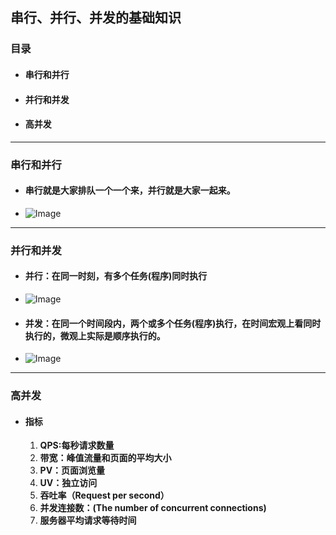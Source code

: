 ## 串行、并行、并发的基础知识

### 目录

- #### 串行和并行

- #### 并行和并发

- #### 高并发

------

### 串行和并行

- #### 串行就是大家排队一个一个来，并行就是大家一起来。

- ![Image](https://raw.github.com/LGSKOKO/Concurrent_Java/master/01高并发的基础知识/images/2.png)


------

### 并行和并发

- #### 并行：在同一时刻，有多个任务(程序)同时执行

- ![Image](https://raw.github.com/LGSKOKO/Concurrent_Java/master/01高并发的基础知识/images/5.jpg)

- #### 并发：在同一个时间段内，两个或多个任务(程序)执行，在时间宏观上看同时执行的，微观上实际是顺序执行的。

- ![Image](https://raw.github.com/LGSKOKO/Concurrent_Java/master/01高并发的基础知识/images/4.jpg)

------

### 高并发

- #### 指标

  1. **QPS:每秒请求数量**
  2. **带宽：峰值流量和页面的平均大小**
  3. **PV：页面浏览量**
  4. **UV：独立访问**
  5. **吞吐率（Request per second）**
  6. **并发连接数：(The number of concurrent connections)**
  7. **服务器平均请求等待时间**
